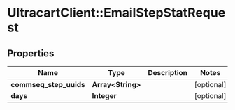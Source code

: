 # UltracartClient::EmailStepStatRequest

## Properties
Name | Type | Description | Notes
------------ | ------------- | ------------- | -------------
**commseq_step_uuids** | **Array&lt;String&gt;** |  | [optional] 
**days** | **Integer** |  | [optional] 


